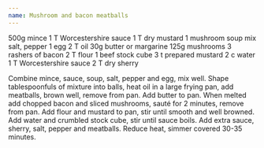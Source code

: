 ```yaml
---
name: Mushroom and bacon meatballs
---
```


500g mince
1 T Worcestershire sauce
1 T dry mustard
1 mushroom soup mix
salt, pepper
1 egg
2 T oil
30g butter or margarine
125g mushrooms
3 rashers of bacon
2 T flour
1 beef stock cube
3 t prepared mustard
2 c water
1 T Worcestershire sauce
2 T dry sherry

Combine mince,  sauce, soup, salt, pepper and egg, mix well.  Shape tablespoonfuls of mixture into balls, heat oil in a large frying pan, add meatballs, brown well, remove from pan.  Add butter to pan.  When melted add chopped bacon and sliced mushrooms, sauté for 2 minutes, remove from pan.  Add flour and mustard to pan, stir until smooth and well browned.  Add water and crumbled stock cube, stir until sauce boils.  Add extra sauce, sherry, salt, pepper and meatballs.  Reduce heat, simmer covered 30-35 minutes.

